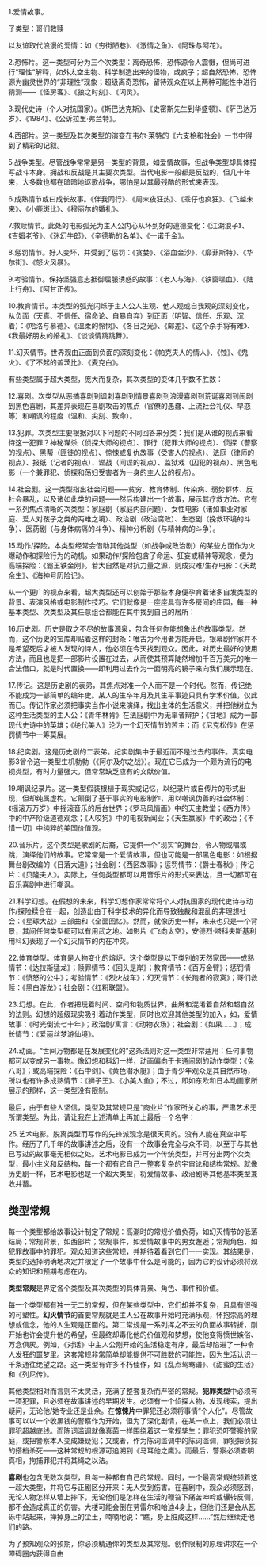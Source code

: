 
1.爱情故事。

子类型：哥们救赎

以友谊取代浪漫的爱情：如《穷街陋巷》、《激情之鱼》、《阿珠与阿花》。

2.恐怖片。这一类型可分为三个次类型：离奇恐怖，恐怖源令人震慑，但尚可进行“理性”解释，如外太空生物、科学制造出来的怪物，或疯子；超自然恐怖，恐怖源为幽灵世界的“非理性”现象；超级离奇恐怖，留待观众在以上两种可能性中进行猜测——《怪房客》、《狼之时刻》、《闪灵》。

3.现代史诗（个人对抗国家）。《斯巴达克斯》、《史密斯先生到华盛顿》、《萨巴达万岁》、《1984》、《公诉拉里·弗兰特》。

4.西部片。这一类型及其次类型的演变在韦尔·莱特的《六支枪和社会》一书中得到了精彩的记叙。

5.战争类型。尽管战争常常是另一类型的背景，如爱情故事，但战争类型却具体描写战斗本身。拥战和反战是其主要次类型。当代电影一般都是反战的，但几十年来，大多数也都在暗暗地讴歌战争，哪怕是以其最残酷的形式来表现。

6.成熟情节或曰成长故事。《伴我同行》、《周末夜狂热》、《乖仔也疯狂》、《飞越未来》、《小鹿斑比》、《穆丽尔的婚礼》。

7.救赎情节。此处的电影弧光为主人公内心从坏到好的道德变化：《江湖浪子》、《吉姆老爷》、《迷幻牛郎》、《辛德勒的名单》、《一诺千金》。

8.惩罚情节。好人变坏，并受到了惩罚：《贪婪》、《浴血金沙》、《靡菲斯特》、《华尔街》、《怒火风暴》。

9.考验情节。保持坚强意志抵御屈服诱惑的故事：《老人与海》、《铁窗喋血》、《陆上行舟》、《阿甘正传》。

10.教育情节。本类型的弧光闪烁于主人公人生观、他人观或自我观的深刻变化，从负面（天真、不信任、宿命论、自暴自弃）到正面（明智、信任、乐观、沉着）：《哈洛与慕德》、《温柔的怜悯》、《冬日之光》、《邮差》、《这个杀手将有难》、《我最好朋友的婚礼》、《谈谈情跳跳舞》。

11.幻灭情节。世界观由正面到负面的深刻变化：《帕克夫人的情人》、《蚀》、《鬼火》、《了不起的盖茨比》、《麦克白》。

有些类型属于超大类型，庞大而复杂，其次类型的变体几乎数不胜数：

12.喜剧。次类型从恶搞喜剧到讽刺喜剧到情景喜剧到浪漫喜剧到荒诞喜剧到闹剧到黑色喜剧，其差异表现在喜剧攻击的焦点（官僚的愚蠢、上流社会礼仪、早恋等）和嘲讽的程度（温和、尖刻、致命）。

13.犯罪。次类型主要根据对以下问题的不同回答来分类：我们是从谁的视点来看待这一犯罪？神秘谋杀（侦探大师的视点）、罪行（犯罪大师的视点）、侦探（警察的视点）、黑帮（匪徒的视点）、惊悚或复仇故事（受害人的视点）、法庭（律师的视点）、报纸（记者的视点）、谍战（间谍的视点）、监狱戏（囚犯的视点）、黑色电影（一个兼罪犯、侦探和荡妇受害者为一身的主人公的视点）。

14.社会剧。这一类型指出社会问题——贫穷、教育体制、传染病、弱势群体、反社会暴乱，以及诸如此类的问题——然后构建出一个故事，展示其疗救方法。它有一系列焦点清晰的次类型：家庭剧（家庭内部问题）、女性电影（诸如事业对家庭、爱人对孩子之类的两难之境）、政治剧（政治腐败）、生态剧（挽救环境的斗争）、医药剧（与身体病痛的斗争）、精神分析剧（与精神病的斗争）。

15.动作/探险。本类型经常会借助其他类型（如战争或政治剧）的某些方面作为火爆动作和探险行为的动机。如果动作/探险包含了命运、狂妄或精神等观念，便为高端探险：《霸王铁金刚》。若大自然是对抗力量之源，则成灾难/生存电影：《天劫余生》、《海神号历险记》。

从一个更广的视点来看，超大类型还可以创始于那些本身便孕育着诸多自发类型的背景、表演风格或电影制作技巧。它们就像是一座座具有许多房间的庄园，每一种基本类型、次类型及其任意组合都能在其中找到自己的居所：

16.历史剧。历史是取之不尽的故事源泉，包含任何你能想象出的故事类型。然而，这个历史的宝库却贴着这样的封条：唯古为今用者方能开启。银幕剧作家并不是希望死后才被人发现的诗人，他必须在今天找到观众。因此，对历史最好的使用方法，而且也是把一部影片设置在过去，从而使其预算陡然增加千百万美元的唯一合法借口，就是时代置换——即利用过去作为一面明亮的镜子来向我们展示现在。

17.传记。这是历史剧的表弟，其焦点对准一个人而不是一个时代。然而，传记绝不能成为一部简单的编年史。某人的生卒年月及其生平事迹只具有学术价值，仅此而已。传记作家必须把事实当作小说来演绎，找出主体的生活意义，并把他树立为这种生活类型的主人公：《青年林肯》在法庭剧中为无辜者辩护；《甘地》成为一部现代史诗中的英雄；《绝代美人》沦为一个幻灭情节的苦主；而《尼克松传》在惩罚情节中一筹莫展。

18.纪实剧。这是历史剧的二表弟。纪实剧集中于最近而不是过去的事件。真实电影3曾令这一类型生机勃勃（《阿尔及尔之战》）。现在它已成为一个颇为流行的电视类型，有时力量强大，但常常缺乏应有的文献价值。

19.嘲讽纪录片。这一类型假装根植于现实或记忆，以纪录片或自传片的形式出现，但却纯属虚构。它颠倒了基于事实的电影制作，用以嘲讽伪善的社会体制：《摇滚万万岁》中摇滚音乐的后台世界；《罗马风情画》中的天主教堂；《西力传》中的中产阶级道德观念；《人咬狗》中的电视新闻业；《天生赢家》中的政治；《不惜一切》中纯粹的美国价值观。

20.音乐片。这个类型是歌剧的后裔，它提供一个“现实”的舞台，令人物或唱或跳，演绎他们的故事。它常常是一个爱情故事，但也可能是一部黑色电影：如根据舞台剧改编的《日落大道》；社会剧：《西区故事》；惩罚情节：《爵士春秋》；传记片：《贝隆夫人》。实际上，任何类型都可以用音乐片的形式来表达，且一切都可在音乐喜剧中进行嘲讽。

21.科学幻想。在假想的未来，科学幻想作家常常将个人对抗国家的现代史诗与动作/探险糅合在一起，创造出由于科学技术的异化而导致独裁和混乱的非理想社会：《星球大战》三部曲和《全面回忆》。然而，就像历史一样，未来也只是一个背景，其间任何类型都可以有用武之地。如影片《飞向太空》，安德烈·塔科夫斯基利用科幻表现了一个幻灭情节的内在冲突。

22.体育类型。体育是人物变化的熔炉。这个类型是以下类别的天然家园——成熟情节：《达拉斯猛龙》；赎罪情节：《回头是岸》；教育情节：《百万金臂》；惩罚情节：《愤怒的公牛》；考验情节：《烈火战车》；幻灭情节：《长跑者的寂寞》；哥们救赎：《黑白游龙》；社会剧：《红粉联盟》。

23.幻想。在此，作者把玩着时间、空间和物质世界，曲解和混淆着自然和超自然的法则。幻想的超级现实吸引着动作类型，同时也欢迎其他类型的加入，如，爱情故事：《时光倒流七十年》；政治剧/寓言：《动物农场》；社会剧：《如果……》；成长情节：《爱丽丝梦游仙境》。

24.动画。“世间万物都是在发展变化的”这条法则对这一类型非常适用：任何事物都可以变成另一事物。像幻想和科幻一样，动画偏向于卡通闹剧的动作类型：《兔八哥》；或高端探险：《石中剑》、《黄色潜水艇》；由于青少年观众是其自然市场，所以也有许多成熟情节：《狮子王》、《小美人鱼》；不过，即如东欧和日本动画家所展示的那样，这一类型没有限制。

最后，由于有些人坚信，类型及其常规只是“商业片”作家所关心的事，严肃艺术无所谓类型。为此，请让我在上述清单上再加上最后一个名字：

25.艺术电影。脱离类型而写作的先锋派观念是很天真的。没有人能在真空中写作。经历了几千年的故事讲述之后，没有一个故事会完全与众不同，以至于与其他已写过的故事毫无相似之处。艺术电影已成为一个传统类型，并可分出两个次类型，最小主义和反结构，每一个都有它自己一整套复杂的宇宙论和结构常规。就像历史剧一样，艺术电影也是一个超大类型，将爱情故事、政治剧等其他基本类型兼收并蓄。


## 类型常规

每一个类型都给故事设计制定了常规：高潮时的常规价值负荷，如幻灭情节的低落结局；常规背景，如西部片；常规事件，如爱情故事中的男女邂逅；常规角色，如犯罪故事中的罪犯。观众知道这些常规，并期待着看到它们一一实现。其结果是，类型的选择明确地决定并限定了一个故事中什么是可能的，因为它的设计必须将观众的知识和预期考虑在内。

**类型常规**是界定各个类型及其次类型的具体背景、角色、事件和价值。


每一个类型都有独一无二的常规，但在某些类型中，它们却并不复杂，且具有很强的可塑性。**幻灭情节**的首要常规就是主人公在故事开始时充满乐观，怀抱崇高的理想或信念，他的人生观是正面的。第二常规是一系列挥之不去的负面故事转折，刚开始也许会提升他的希望，但最终却毒化他的价值观和梦想，使他变得愤世嫉俗、万念俱灰。例如，《对话》中主人公刚开始的生活稳定有序，最后却陷进了一种令人发狂的噩梦里。这套常规非常简单却能提供不可胜数的可能性，因为生活认识一千条通往绝望之路。这一类型有许多不朽佳作，如《乱点鸳鸯谱》、《甜蜜的生活》和《列尼传》。

其他类型相对而言则不太灵活，充满了整套复杂而严密的常规。**犯罪类型**中必须有一项犯罪，且必须在故事讲述的早期发生。必须有一个侦探人物，发现线索，提出疑问，无论他/她专业还是业余。在**惊悚片**中罪犯还必须将事情“个人化”。尽管故事可以以一个收黑钱的警察作为开始，但为了深化剧情，在某一点上，我们必须让罪犯超越底线。而陈词滥调就像真菌一样围绕着这一常规孳生：罪犯恐吓警察的家庭，或把警察本人变成嫌疑犯；又或者，作为陈词滥调中的陈词滥调，罪犯把侦探的搭档杀死——这种常规的根源可追溯到《马耳他之鹰》。而最后，警察必须查明真相，拘捕罪犯并将其绳之以法。

**喜剧**也包含无数次类型，且每一种都有自己的常规。同时，一个最高常规统领着这一超大类型，并将它与正剧区分开来：无人受到伤害。在喜剧中，观众必须感到，无论人物怎样从墙上摔下，无论他们是怎样在生活的鞭笞下痛苦呻吟或辗转反侧，都不会造成真正的伤害。大楼可能会倒在劳雷尔和哈迪4身上，但他们还是会从瓦砾中站起来，掸掉身上的尘土，喃喃地说：“瞧，身上脏成这样……”然后继续走他们的路。


为了预知观众的预期，你必须精通你的类型及其常规。创作限制的原理讲求在一个障碍圈内获得自由